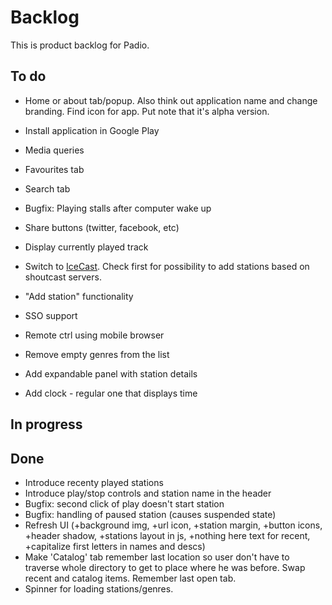 Backlog
=======

This is product backlog for Padio.

To do
-----
* Home or about tab/popup. Also think out application name and change branding. Find icon for app. Put note that it's alpha version.

* Install application in Google Play

* Media queries

* Favourites tab

* Search tab

* Bugfix: Playing stalls after computer wake up

* Share buttons (twitter, facebook, etc)

* Display currently played track

* Switch to [IceCast](http://api.dir.xiph.org/experimental/full). Check first for possibility to add stations based on shoutcast servers.

* "Add station" functionality

* SSO support

* Remote ctrl using mobile browser

* Remove empty genres from the list

* Add expandable panel with station details

* Add clock - regular one that displays time

In progress
-----------

Done
----
* Introduce recenty played stations
* Introduce play/stop controls and station name in the header
* Bugfix: second click of play doesn't start station
* Bugfix: handling of paused station (causes suspended state)
* Refresh UI (+background img, +url icon, +station margin, +button icons, +header shadow, +stations layout in js, +nothing here text for recent, +capitalize first letters in names and descs)
* Make 'Catalog' tab remember last location so user don't have to traverse
  whole directory to get to place where he was before. Swap recent and catalog items.
  Remember last open tab.
* Spinner for loading stations/genres.

